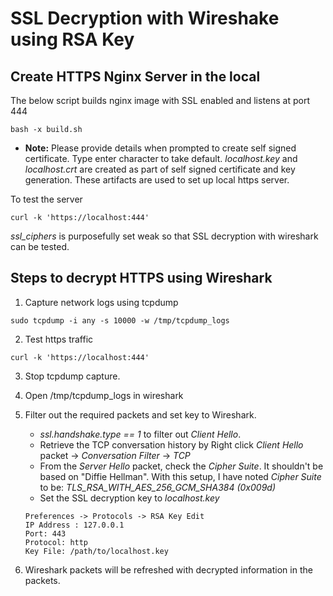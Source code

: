 # SSL Decryption with Wireshake using RSA Key

## Create HTTPS Nginx Server in the local

The below script builds nginx image with SSL enabled and listens at port 444
```
bash -x build.sh
```
* **Note:** Please provide details when prompted to create self signed certificate. Type enter character to take default. *localhost.key* and *localhost.crt* are created as part of self signed certificate and key generation. These artifacts are used to set up local https server.

To test the server

```
curl -k 'https://localhost:444' 
```

*ssl_ciphers* is purposefully set weak so that SSL decryption with wireshark can be tested.

## Steps to decrypt HTTPS using Wireshark

1. Capture network logs using tcpdump

```
sudo tcpdump -i any -s 10000 -w /tmp/tcpdump_logs
```

2. Test https traffic 

```
curl -k 'https://localhost:444'
```

3. Stop tcpdump capture.

4. Open /tmp/tcpdump_logs in wireshark

5. Filter out the required packets and set key to Wireshark.
    * *ssl.handshake.type == 1* to filter out *Client Hello*.
    * Retrieve the TCP conversation history by Right click *Client Hello* packet -> *Conversation Filter* -> *TCP*
    * From the *Server Hello* packet, check the *Cipher Suite*. It shouldn't be based on "Diffie Hellman". With this setup, I have noted *Cipher Suite* to be: *TLS_RSA_WITH_AES_256_GCM_SHA384 (0x009d)*
    * Set the SSL decryption key to *localhost.key*

    ```
    Preferences -> Protocols -> RSA Key Edit
    IP Address : 127.0.0.1
    Port: 443
    Protocol: http
    Key File: /path/to/localhost.key
    ```

6. Wireshark packets will be refreshed with decrypted information in the packets.

